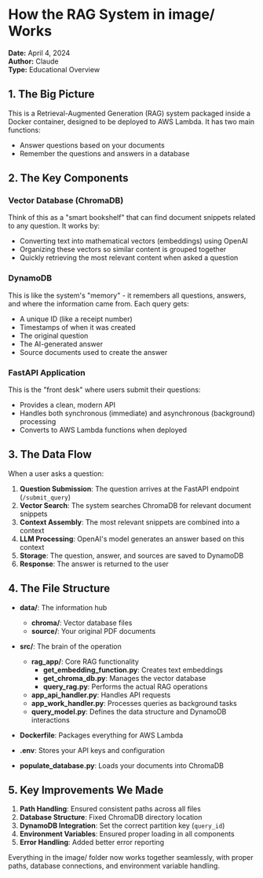 # How the RAG System in image/ Works

**Date:** April 4, 2024  
**Author:** Claude  
**Type:** Educational Overview

## 1. The Big Picture
This is a Retrieval-Augmented Generation (RAG) system packaged inside a Docker container, designed to be deployed to AWS Lambda. It has two main functions:
- Answer questions based on your documents
- Remember the questions and answers in a database

## 2. The Key Components

### Vector Database (ChromaDB)
Think of this as a "smart bookshelf" that can find document snippets related to any question. It works by:
- Converting text into mathematical vectors (embeddings) using OpenAI
- Organizing these vectors so similar content is grouped together
- Quickly retrieving the most relevant content when asked a question

### DynamoDB
This is like the system's "memory" - it remembers all questions, answers, and where the information came from. Each query gets:
- A unique ID (like a receipt number)
- Timestamps of when it was created
- The original question
- The AI-generated answer
- Source documents used to create the answer

### FastAPI Application
This is the "front desk" where users submit their questions:
- Provides a clean, modern API
- Handles both synchronous (immediate) and asynchronous (background) processing
- Converts to AWS Lambda functions when deployed

## 3. The Data Flow

When a user asks a question:

1. **Question Submission**: The question arrives at the FastAPI endpoint (`/submit_query`)
2. **Vector Search**: The system searches ChromaDB for relevant document snippets
3. **Context Assembly**: The most relevant snippets are combined into a context
4. **LLM Processing**: OpenAI's model generates an answer based on this context
5. **Storage**: The question, answer, and sources are saved to DynamoDB
6. **Response**: The answer is returned to the user

## 4. The File Structure

- **data/**: The information hub
  - **chroma/**: Vector database files
  - **source/**: Your original PDF documents

- **src/**: The brain of the operation
  - **rag_app/**: Core RAG functionality
    - **get_embedding_function.py**: Creates text embeddings
    - **get_chroma_db.py**: Manages the vector database
    - **query_rag.py**: Performs the actual RAG operations
  - **app_api_handler.py**: Handles API requests
  - **app_work_handler.py**: Processes queries as background tasks
  - **query_model.py**: Defines the data structure and DynamoDB interactions

- **Dockerfile**: Packages everything for AWS Lambda
- **.env**: Stores your API keys and configuration
- **populate_database.py**: Loads your documents into ChromaDB

## 5. Key Improvements We Made

1. **Path Handling**: Ensured consistent paths across all files
2. **Database Structure**: Fixed ChromaDB directory location
3. **DynamoDB Integration**: Set the correct partition key (`query_id`)
4. **Environment Variables**: Ensured proper loading in all components
5. **Error Handling**: Added better error reporting

Everything in the image/ folder now works together seamlessly, with proper paths, database connections, and environment variable handling. 